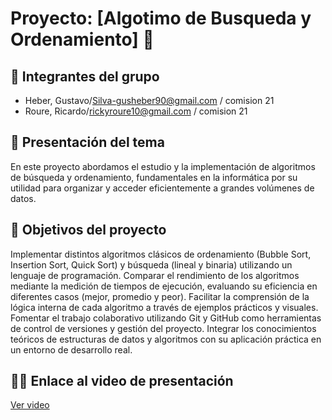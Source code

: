# Proyecto: [Algotimo de Busqueda y Ordenamiento] 🚀

## 👥 Integrantes del grupo

- Heber, Gustavo/Silva-gusheber90@gmail.com / comision 21
- Roure, Ricardo/rickyroure10@gmail.com / comision 21




## 📘 Presentación del tema

En este proyecto abordamos el estudio y la implementación de algoritmos de búsqueda y ordenamiento, fundamentales en la informática por su utilidad para organizar y acceder eficientemente a grandes volúmenes de datos.

## 🎯 Objetivos del proyecto

Implementar distintos algoritmos clásicos de ordenamiento (Bubble Sort, Insertion Sort, Quick Sort) y búsqueda (lineal y binaria) utilizando un lenguaje de programación.
Comparar el rendimiento de los algoritmos mediante la medición de tiempos de ejecución, evaluando su eficiencia en diferentes casos (mejor, promedio y peor).
Facilitar la comprensión de la lógica interna de cada algoritmo a través de ejemplos prácticos y visuales.
Fomentar el trabajo colaborativo utilizando Git y GitHub como herramientas de control de versiones y gestión del proyecto.
Integrar los conocimientos teóricos de estructuras de datos y algoritmos con su aplicación práctica en un entorno de desarrollo real.

## 🔗🎥 Enlace al video de presentación
[Ver video](https://drive.google.com/file/d/1kJ39VTLl8UCo8l8l9mRiebu2E8pC-s3k/view?usp=sharing)


